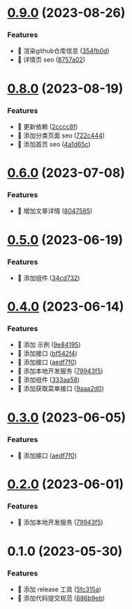 

# [0.9.0](https://github.com/zuley/vnav/compare/0.8.0...0.9.0) (2023-08-26)


### Features

* 🎸 渲染github仓库信息 ([354fb0d](https://github.com/zuley/vnav/commit/354fb0d081e3ce4329d313e6d5a833cb2a939641))
* 🎸 详情页 seo ([8757a02](https://github.com/zuley/vnav/commit/8757a02586ae4e93b7e064f65892d343d169976c))

# [0.8.0](https://github.com/zuley/vnav/compare/0.6.0...0.8.0) (2023-08-19)


### Features

* 🎸 更新依赖 ([2cccc8f](https://github.com/zuley/vnav/commit/2cccc8ff3317294bf54196566887c5fb1e6eaa66))
* 🎸 添加分类页面 seo ([722c444](https://github.com/zuley/vnav/commit/722c444d99adc2cd497e069c83083996cf652c25))
* 🎸 添加首页 seo ([4a1d65c](https://github.com/zuley/vnav/commit/4a1d65c408f54de9a017785d0c6fdac37265b14f))

# [0.6.0](https://github.com/zuley/vnav/compare/0.5.0...0.6.0) (2023-07-08)


### Features

* 🎸 增加文章详情 ([8047585](https://github.com/zuley/vnav/commit/80475850ab65014d8d4d79f4bfd32acb27652fba))

# [0.5.0](https://github.com/zuley/vnav/compare/0.4.0...0.5.0) (2023-06-19)


### Features

* 🎸 添加组件 ([34cd732](https://github.com/zuley/vnav/commit/34cd732b5b8961e15beee2bb97e221e8d1c3ee7b))

# [0.4.0](https://github.com/zuley/vnav/compare/0.1.0...0.4.0) (2023-06-14)


### Features

* 🎸 添加 示例 ([9e84195](https://github.com/zuley/vnav/commit/9e8419554067f4c5a3de26542f7e709956a791c0))
* 🎸 添加接口 ([bf542f4](https://github.com/zuley/vnav/commit/bf542f46e2de86aba8a151a0c0699b01ef512bc2))
* 🎸 添加接口 ([aedf7f0](https://github.com/zuley/vnav/commit/aedf7f0edc96d369c4b2ac18ca9df8af71592e48))
* 🎸 添加本地开发服务 ([79943f5](https://github.com/zuley/vnav/commit/79943f57c09e2594ddd7fbbf70b01a2ced962c59))
* 🎸 添加组件 ([333aa58](https://github.com/zuley/vnav/commit/333aa587d8d6a12d257dc12245dbc82f098cd13b))
* 🎸 添加获取菜单接口 ([9aaa2d0](https://github.com/zuley/vnav/commit/9aaa2d0a53b0b7120e1e6d8da4b832e12102de63))

# [0.3.0](https://github.com/zuley/vnav/compare/0.2.0...0.3.0) (2023-06-05)


### Features

* 🎸 添加接口 ([aedf7f0](https://github.com/zuley/vnav/commit/aedf7f0edc96d369c4b2ac18ca9df8af71592e48))

# [0.2.0](https://github.com/zuley/vnav/compare/0.1.0...0.2.0) (2023-06-01)


### Features

* 🎸 添加本地开发服务 ([79943f5](https://github.com/zuley/vnav/commit/79943f57c09e2594ddd7fbbf70b01a2ced962c59))

# 0.1.0 (2023-05-30)


### Features

* 🎸 添加 release 工具 ([5fc315a](https://github.com/zuley/vnav/commit/5fc315a8789d6fb2e0e63aa3316ee5c0d3ed09b3))
* 🎸 添加代码提交规范 ([886b9eb](https://github.com/zuley/vnav/commit/886b9eb03d2bc7f9fc3e055fed523f10dc9ed54e))